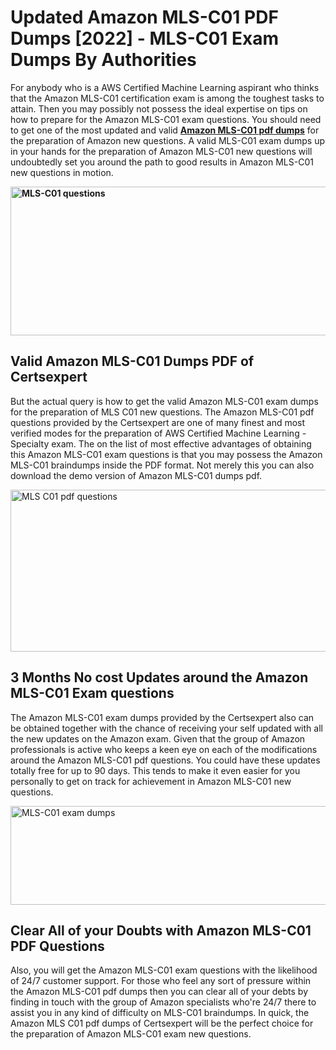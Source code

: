 <h1><strong>Updated Amazon MLS-C01 PDF Dumps [2022] - MLS-C01 Exam Dumps By Authorities&nbsp;</strong></h1>
<p><span style="font-weight: 400;">For anybody who is a AWS Certified Machine Learning aspirant who thinks that the Amazon MLS-C01 certification exam is among the toughest tasks to attain. Then you may possibly not possess the ideal expertise on tips on how to prepare for the Amazon MLS-C01 exam questions. You should need to get one of the most updated and valid <strong><a href="https://www.certsexpert.com/MLS-C01-pdf-questions.html">Amazon MLS-C01 pdf dumps</a></strong> for the preparation of Amazon new questions. A valid  MLS-C01 exam dumps up in your hands for the preparation of Amazon MLS-C01 new questions will undoubtedly set you around the path to good results in Amazon MLS-C01 new questions in motion.</span></p>
<p><span style="font-weight: 400;"><strong><img style="display: block; margin-left: auto; margin-right: auto;" src="https://i.ibb.co/QXh983F/73475278-2429792180625311-4586132736837681152-n.jpg" alt="MLS-C01 questions" width="632" height="238" /></strong></span></p>
<h2><strong>Valid Amazon MLS-C01 Dumps PDF of Certsexpert</strong></h2>
<p><span style="font-weight: 400;">But the actual query is how to get the valid Amazon MLS-C01 exam dumps for the preparation of MLS C01 new questions. The Amazon MLS-C01 pdf questions provided by the Certsexpert are one of many finest and most verified modes for the preparation of AWS Certified Machine Learning - Specialty exam. The on the list of most effective advantages of obtaining this Amazon MLS-C01 exam questions is that you may possess the Amazon MLS-C01 braindumps inside the PDF format. Not merely this you can also download the demo version of Amazon MLS-C01 dumps pdf.</span></p>
<p><span style="font-weight: 400;"><img style="display: block; margin-left: auto; margin-right: auto;" src="https://i.ibb.co/Jd8hN2L/76714008-3182067705200142-8735104740007870464-n.jpg" alt="MLS C01 pdf questions" width="701" height="259" /></span></p>
<h2><strong>3 Months No cost Updates around the Amazon MLS-C01 Exam questions</strong></h2>
<p><span style="font-weight: 400;">The Amazon MLS-C01 exam dumps provided by the Certsexpert also can be obtained together with the chance of receiving your self updated with all the new updates on the Amazon exam. Given that the group of Amazon professionals is active who keeps a keen eye on each of the modifications around the Amazon MLS-C01 pdf questions. You could have these updates totally free for up to 90 days. This tends to make it even easier for you personally to get on track for achievement in Amazon MLS-C01 new questions.</span></p>
<p><span style="font-weight: 400;"><a href="https://www.certsexpert.com/MLS-C01-pdf-questions.html"><img style="display: block; margin-left: auto; margin-right: auto;" src="https://i.ibb.co/TMnKrkJ/75398236-424489711531572-5064688549987614720-n.jpg" alt="MLS-C01 exam dumps" width="714" height="158" /></a></span></p>
<h2><strong>Clear All of your Doubts with Amazon MLS-C01 PDF Questions</strong></h2>
<p>Also, you will get the Amazon MLS-C01 exam questions with the likelihood of 24/7 customer support. For those who feel any sort of pressure within the Amazon MLS-C01 pdf dumps then you can clear all of your debts by finding in touch with the group of Amazon specialists who're 24/7 there to assist you in any kind of difficulty on  MLS-C01 braindumps. In quick, the Amazon MLS C01 pdf dumps of Certsexpert will be the perfect choice for the preparation of Amazon MLS-C01 exam new questions.</p>
